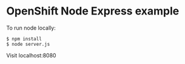 # OpenShift Node Express example

To run node locally:
```
$ npm install
$ node server.js
```
Visit localhost:8080
